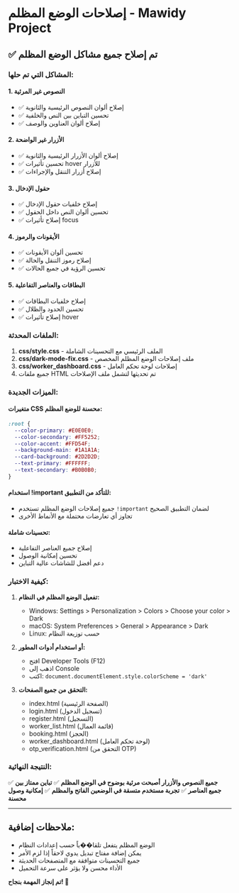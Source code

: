 # إصلاحات الوضع المظلم - Mawidy Project

## ✅ تم إصلاح جميع مشاكل الوضع المظلم

### المشاكل التي تم حلها:

#### 1. النصوص غير المرئية
- ✅ إصلاح ألوان النصوص الرئيسية والثانوية
- ✅ تحسين التباين بين النص والخلفية
- ✅ إصلاح ألوان العناوين والوصف

#### 2. الأزرار غير الواضحة
- ✅ إصلاح ألوان الأزرار الرئيسية والثانوية
- ✅ تحسين تأثيرات hover للأزرار
- ✅ إصلاح أزرار التنقل والإجراءات

#### 3. حقول الإدخال
- ✅ إصلاح خلفيات حقول الإدخال
- ✅ تحسين ألوان النص داخل الحقول
- ✅ إصلاح تأثيرات focus

#### 4. الأيقونات والرموز
- ✅ تحسين ألوان الأيقونات
- ✅ إصلاح رموز التنقل والحالة
- ✅ تحسين الرؤية في جميع الحالات

#### 5. البطاقات والعناصر التفاعلية
- ✅ إصلاح خلفيات البطاقات
- ✅ تحسين الحدود والظلال
- ✅ إصلاح تأثيرات hover

### الملفات المحدثة:

1. **css/style.css** - الملف الرئيسي مع التحسينات الشاملة
2. **css/dark-mode-fix.css** - ملف إصلاحات الوضع المظلم المخصص
3. **css/worker_dashboard.css** - إصلاحات لوحة تحكم العامل
4. جميع ملفات HTML تم تحديثها لتشمل ملف الإصلاحات

### الميزات الجديدة:

#### متغيرات CSS محسنة للوضع المظلم:
```css
:root {
  --color-primary: #E0E0E0;
  --color-secondary: #FF5252;
  --color-accent: #FFD54F;
  --background-main: #1A1A1A;
  --card-background: #2D2D2D;
  --text-primary: #FFFFFF;
  --text-secondary: #B0B0B0;
}
```

#### استخدام !important للتأكد من التطبيق:
- جميع إصلاحات الوضع المظلم تستخدم `!important` لضمان التطبيق الصحيح
- تجاوز أي تعارضات محتملة مع الأنماط الأخرى

#### تحسينات شاملة:
- إصلاح جميع العناصر التفاعلية
- تحسين إمكانية الوصول
- دعم أفضل للشاشات عالية التباين

### كيفية الاختبار:

1. **تفعيل الوضع المظلم في النظام:**
   - Windows: Settings > Personalization > Colors > Choose your color > Dark
   - macOS: System Preferences > General > Appearance > Dark
   - Linux: حسب توزيعة النظام

2. **أو استخدام أدوات المطور:**
   - افتح Developer Tools (F12)
   - اذهب إلى Console
   - اكتب: `document.documentElement.style.colorScheme = 'dark'`

3. **التحقق من جميع الصفحات:**
   - index.html (الصفحة الرئيسية)
   - login.html (تسجيل الدخول)
   - register.html (التسجيل)
   - worker_list.html (قائمة العمال)
   - booking.html (الحجز)
   - worker_dashboard.html (لوحة تحكم العامل)
   - otp_verification.html (التحقق من OTP)

### النتيجة النهائية:

✅ **جميع النصوص والأزرار أصبحت مرئية بوضوح في الوضع المظلم**
✅ **تباين ممتاز بين جميع العناصر**
✅ **تجربة مستخدم متسقة في الوضعين الفاتح والمظلم**
✅ **إمكانية وصول محسنة**

---

## ملاحظات إضافية:

- الوضع المظلم يتفعل تلقا��ياً حسب إعدادات النظام
- يمكن إضافة مفتاح تبديل يدوي لاحقاً إذا لزم الأمر
- جميع التحسينات متوافقة مع المتصفحات الحديثة
- الأداء محسن ولا يؤثر على سرعة التحميل

**تم إنجاز المهمة بنجاح! 🎉**